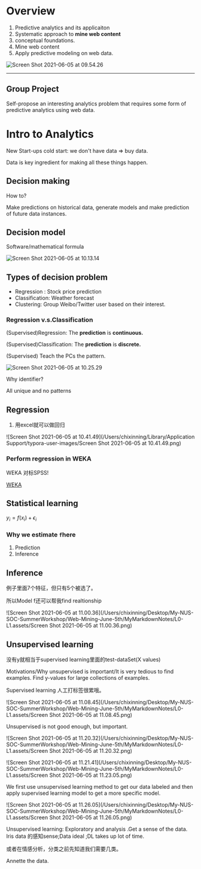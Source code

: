 # Overview

1. Predictive analytics and its applicaiton
2. Systematic approach to **mine web content**
3. conceptual foundations.
4. Mine web content
5. Apply predictive modeling on web data.

![Screen Shot 2021-06-05 at 09.54.26](https://tva1.sinaimg.cn/large/008i3skNly1gr75ltj8olj30eu0gmad6.jpg)

---

## Group Project

Self-propose an interesting analytics problem that requires some form of predictive analytics using web data.

# Intro to Analytics

New Start-ups cold start: we don't have data => buy data.

Data is key ingredient for making all these things happen.

## Decision making

How to?

Make predictions on historical data, generate models and make prediction of future data instances.

## Decision model

Software/mathematical formula 

![Screen Shot 2021-06-05 at 10.13.14](https://tva1.sinaimg.cn/large/008i3skNly1gr765cp67rj31280mogxb.jpg)

## Types of decision problem

- Regression : Stock price prediction
- Classification: Weather forecast
- Clustering: Group Weibo/Twitter user based on their interest.

### Regression v.s.Classification

(Supervised)Regression: The **prediction**  is **continuous.**

(Supervised)Classification: The **prediction**  is **discrete.**

(Supervised) Teach the  PCs the pattern.



![Screen Shot 2021-06-05 at 10.25.29](https://tva1.sinaimg.cn/large/008i3skNly1gr76i2slnqj30u003ywfm.jpg)

Why identifier?

All unique and no patterns 

## Regression

1. 用excel就可以做回归

![Screen Shot 2021-06-05 at 10.41.49](/Users/chixinning/Library/Application Support/typora-user-images/Screen Shot 2021-06-05 at 10.41.49.png)

### Perform regression in WEKA

WEKA 对标SPSS!

[WEKA](https://www.cs.waikato.ac.nz/ml/weka/)

## Statistical learning

$y_i=f(x_i)+\epsilon_i$

### Why we estimate `f`here

1. Prediction
2. Inference

## Inference

例子里面7个特征，但只有5个被选了。

所以Model f还可以帮我find realtionship

![Screen Shot 2021-06-05 at 11.00.36](/Users/chixinning/Desktop/My-NUS-SOC-SummerWorkshop/Web-Mining-June-5th/MyMarkdownNotes/L0-L1.assets/Screen Shot 2021-06-05 at 11.00.36.png)

## Unsupervised learning 

没有y就相当于supervised learning里面的test-dataSet(X values)

Motivations/Why unsupervised is important/It is very tedious to find examples. Find y-values for large collections of examples.

Supervised learning 人工打标签很累哦。

![Screen Shot 2021-06-05 at 11.08.45](/Users/chixinning/Desktop/My-NUS-SOC-SummerWorkshop/Web-Mining-June-5th/MyMarkdownNotes/L0-L1.assets/Screen Shot 2021-06-05 at 11.08.45.png)

Unsupervised is not good enough, but important.

![Screen Shot 2021-06-05 at 11.20.32](/Users/chixinning/Desktop/My-NUS-SOC-SummerWorkshop/Web-Mining-June-5th/MyMarkdownNotes/L0-L1.assets/Screen Shot 2021-06-05 at 11.20.32.png)

![Screen Shot 2021-06-05 at 11.21.41](/Users/chixinning/Desktop/My-NUS-SOC-SummerWorkshop/Web-Mining-June-5th/MyMarkdownNotes/L0-L1.assets/Screen Shot 2021-06-05 at 11.23.05.png)



We first use unsupervised learning method to get our data labeled and then apply supervised learning model to get a more specific model.

![Screen Shot 2021-06-05 at 11.26.05](/Users/chixinning/Desktop/My-NUS-SOC-SummerWorkshop/Web-Mining-June-5th/MyMarkdownNotes/L0-L1.assets/Screen Shot 2021-06-05 at 11.26.05.png)

Unsupervised learning: Exploratory and analysis .Get a sense of the data. Iris data 的感知sense;Data ideal  ;DL takes up lot of time.

或者在情感分析，分类之前先知道我们需要几类。

Annette  the data.
